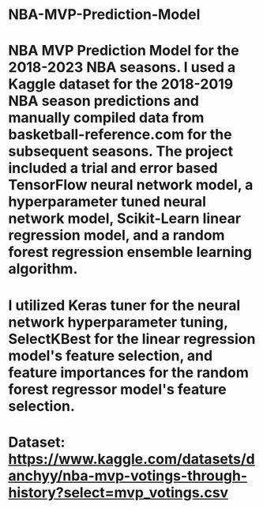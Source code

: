 # NBA-MVP-Prediction-Model

# NBA MVP Prediction Model for the 2018-2023 NBA seasons. I used a Kaggle dataset for the 2018-2019 NBA season predictions and manually compiled data from basketball-reference.com for the subsequent seasons. The project included a trial and error based TensorFlow neural network model, a hyperparameter tuned neural network model, Scikit-Learn linear regression model, and a random forest regression ensemble learning algorithm. 
# I utilized Keras tuner for the neural network hyperparameter tuning, SelectKBest for the linear regression model's feature selection, and feature importances for the random forest regressor model's feature selection. 


# Dataset: https://www.kaggle.com/datasets/danchyy/nba-mvp-votings-through-history?select=mvp_votings.csv
